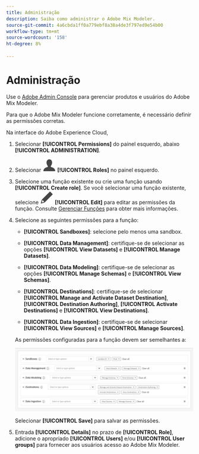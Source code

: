 ```yaml
---
title: Administração
description: Saiba como administrar o Adobe Mix Modeler.
source-git-commit: 4a6cbda1ff0a779ebf8a38a4de3f797ed9e54b00
workflow-type: tm+mt
source-wordcount: '158'
ht-degree: 8%

---
```



# Administração

Use o [Adobe Admin Console](https://helpx.adobe.com/br/enterprise/using/admin-console.html) para gerenciar produtos e usuários do Adobe Mix Modeler.

Para que o Adobe Mix Modeler funcione corretamente, é necessário definir as permissões corretas.

Na interface do Adobe Experience Cloud,

1. Selecionar **[!UICONTROL Permissions]** do painel esquerdo, abaixo **[!UICONTROL ADMINISTRATION]**.

1. Selecionar ![Person](assets/icons/User.svg) **[!UICONTROL Roles]** no painel esquerdo.

1. Selecione uma função existente ou crie uma função usando **[!UICONTROL Create role]**. Se você selecionar uma função existente, selecione ![Editar](assets/icons/Edit.svg) **[!UICONTROL Edit]** para editar as permissões da função. Consulte [Gerenciar Funções](https://helpx.adobe.com/br/enterprise/using/admin-console.html) para obter mais informações.

1. Selecione as seguintes permissões para a função:

   * **[!UICONTROL Sandboxes]**: selecione pelo menos uma sandbox.

   * **[!UICONTROL Data Management]**: certifique-se de selecionar as opções **[!UICONTROL View Datasets]** e **[!UICONTROL Manage Datasets]**.

   * **[!UICONTROL Data Modeling]**: certifique-se de selecionar as opções **[!UICONTROL Manage Schemas]** e **[!UICONTROL View Schemas]**.

   * **[!UICONTROL Destinations]**: certifique-se de selecionar **[!UICONTROL Manage and Activate Dataset Destination]**, **[!UICONTROL Destination Authoring]**, **[!UICONTROL Activate Destinations]** e **[!UICONTROL View Destinations]**.

   * **[!UICONTROL Data Ingestion]**: certifique-se de selecionar **[!UICONTROL View Sources]** e **[!UICONTROL Manage Sources]**.

   As permissões configuradas para a função devem ser semelhantes a:

   ![Permissões](assets/permissions.png)

   Selecionar **[!UICONTROL Save]** para salvar as permissões.

1. Entrada **[!UICONTROL Details]** no prazo de **[!UICONTROL Role]**, adicione o apropriado **[!UICONTROL Users]** e/ou **[!UICONTROL User groups]** para fornecer aos usuários acesso ao Adobe Mix Modeler.
